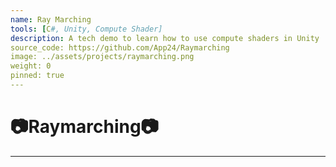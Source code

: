 ```yaml
---
name: Ray Marching
tools: [C#, Unity, Compute Shader]
description: A tech demo to learn how to use compute shaders in Unity
source_code: https://github.com/App24/Raymarching
image: ../assets/projects/raymarching.png
weight: 0
pinned: true
---
```


# 📷Raymarching📷

---

<!-- [Source Code](https://github.com/App24/Raymarching) -->
